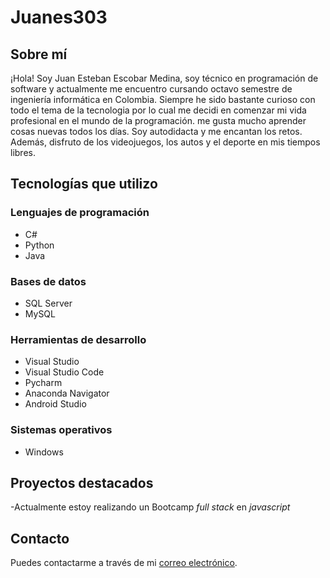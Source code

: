 # Juanes303

## Sobre mí

¡Hola! Soy Juan Esteban Escobar Medina, soy técnico en programación de software y actualmente me encuentro cursando octavo semestre de ingeniería informática en Colombia. Siempre he sido bastante curioso con todo el tema de la tecnologia por lo cual me decidi en comenzar mi vida profesional en el mundo de la programación. me gusta mucho aprender cosas nuevas todos los días. Soy autodidacta y me encantan los retos. Además, disfruto de los videojuegos, los autos y el deporte en mis tiempos libres.

## Tecnologías que utilizo

### Lenguajes de programación

-  C#
- Python
- Java

### Bases de datos

- SQL Server
- MySQL

### Herramientas de desarrollo

- Visual Studio
- Visual Studio Code
- Pycharm
- Anaconda Navigator
- Android Studio

### Sistemas operativos

- Windows

## Proyectos destacados

-Actualmente estoy realizando un Bootcamp *full stack* en *javascript*

## Contacto

Puedes contactarme a través de mi [correo electrónico](mailto:juanes303@gmail.com).
